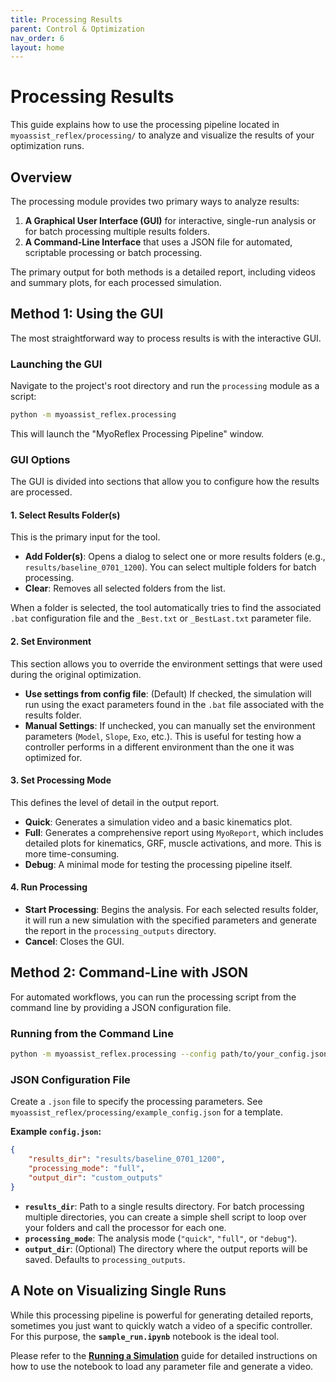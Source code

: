 ```yaml
---
title: Processing Results
parent: Control & Optimization
nav_order: 6
layout: home
---
```


# Processing Results

This guide explains how to use the processing pipeline located in `myoassist_reflex/processing/` to analyze and visualize the results of your optimization runs.

## Overview

The processing module provides two primary ways to analyze results:
1.  **A Graphical User Interface (GUI)** for interactive, single-run analysis or for batch processing multiple results folders.
2.  **A Command-Line Interface** that uses a JSON file for automated, scriptable processing or batch processing.

The primary output for both methods is a detailed report, including videos and summary plots, for each processed simulation.

## Method 1: Using the GUI

The most straightforward way to process results is with the interactive GUI.

### Launching the GUI

Navigate to the project's root directory and run the `processing` module as a script:

```bash
python -m myoassist_reflex.processing
```

This will launch the "MyoReflex Processing Pipeline" window.

### GUI Options

The GUI is divided into sections that allow you to configure how the results are processed.

#### 1. Select Results Folder(s)

This is the primary input for the tool.
- **Add Folder(s)**: Opens a dialog to select one or more results folders (e.g., `results/baseline_0701_1200`). You can select multiple folders for batch processing.
- **Clear**: Removes all selected folders from the list.

When a folder is selected, the tool automatically tries to find the associated `.bat` configuration file and the `_Best.txt` or `_BestLast.txt` parameter file.

#### 2. Set Environment

This section allows you to override the environment settings that were used during the original optimization.

- **Use settings from config file**: (Default) If checked, the simulation will run using the exact parameters found in the `.bat` file associated with the results folder.
- **Manual Settings**: If unchecked, you can manually set the environment parameters (`Model`, `Slope`, `Exo`, etc.). This is useful for testing how a controller performs in a different environment than the one it was optimized for.

#### 3. Set Processing Mode

This defines the level of detail in the output report.
- **Quick**: Generates a simulation video and a basic kinematics plot.
- **Full**: Generates a comprehensive report using `MyoReport`, which includes detailed plots for kinematics, GRF, muscle activations, and more. This is more time-consuming.
- **Debug**: A minimal mode for testing the processing pipeline itself.

#### 4. Run Processing
- **Start Processing**: Begins the analysis. For each selected results folder, it will run a new simulation with the specified parameters and generate the report in the `processing_outputs` directory.
- **Cancel**: Closes the GUI.

## Method 2: Command-Line with JSON

For automated workflows, you can run the processing script from the command line by providing a JSON configuration file.

### Running from the Command Line

```bash
python -m myoassist_reflex.processing --config path/to/your_config.json
```

### JSON Configuration File

Create a `.json` file to specify the processing parameters. See `myoassist_reflex/processing/example_config.json` for a template.

**Example `config.json`:**
```json
{
    "results_dir": "results/baseline_0701_1200",
    "processing_mode": "full",
    "output_dir": "custom_outputs"
}
```

- **`results_dir`**: Path to a single results directory. For batch processing multiple directories, you can create a simple shell script to loop over your folders and call the processor for each one.
- **`processing_mode`**: The analysis mode (`"quick"`, `"full"`, or `"debug"`).
- **`output_dir`**: (Optional) The directory where the output reports will be saved. Defaults to `processing_outputs`.

## A Note on Visualizing Single Runs

While this processing pipeline is powerful for generating detailed reports, sometimes you just want to quickly watch a video of a specific controller. For this purpose, the **`sample_run.ipynb`** notebook is the ideal tool.

Please refer to the **[Running a Simulation](./Running_Simulations.md)** guide for detailed instructions on how to use the notebook to load any parameter file and generate a video. 